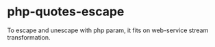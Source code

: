 php-quotes-escape
=================

To escape and unescape with php param, it fits on web-service stream transformation.
